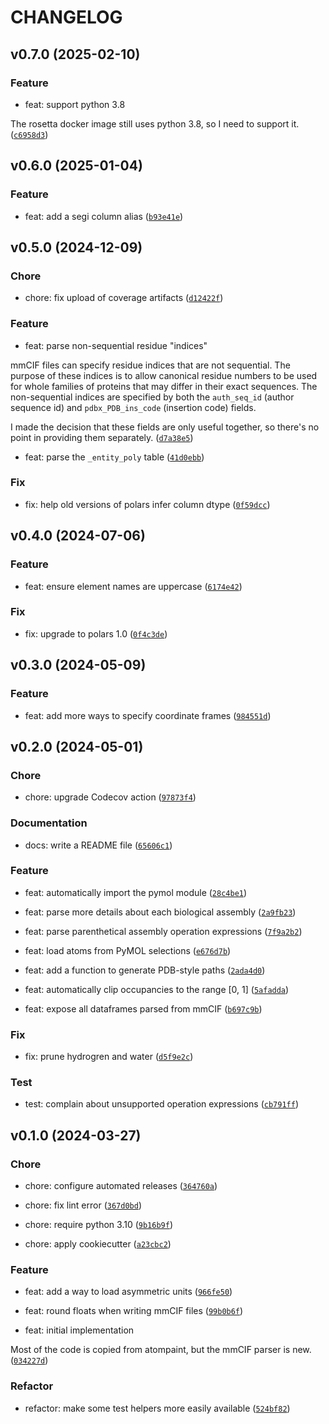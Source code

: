 # CHANGELOG



## v0.7.0 (2025-02-10)

### Feature

* feat: support python 3.8

The rosetta docker image still uses python 3.8, so I need to support it. ([`c6958d3`](https://github.com/kalekundert/macromol_dataframe/commit/c6958d323613f2b7c50ca09ec83782ad07c03aca))


## v0.6.0 (2025-01-04)

### Feature

* feat: add a segi column alias ([`b93e41e`](https://github.com/kalekundert/macromol_dataframe/commit/b93e41ebf7258ac0b88a1b25d7beb66c8bceccba))


## v0.5.0 (2024-12-09)

### Chore

* chore: fix upload of coverage artifacts ([`d12422f`](https://github.com/kalekundert/macromol_dataframe/commit/d12422ff0869cff5aed4b057d4f0ab0d48103fe7))

### Feature

* feat: parse non-sequential residue &#34;indices&#34;

mmCIF files can specify residue indices that are not sequential.  The
purpose of these indices is to allow canonical residue numbers to be
used for whole families of proteins that may differ in their exact
sequences.  The non-sequential indices are specified by both the
`auth_seq_id` (author sequence id) and `pdbx_PDB_ins_code` (insertion
code) fields.

I made the decision that these fields are only useful together, so
there&#39;s no point in providing them separately. ([`d7a38e5`](https://github.com/kalekundert/macromol_dataframe/commit/d7a38e5bbcdde96297c387d371a35ba83dd81dd3))

* feat: parse the `_entity_poly` table ([`41d0ebb`](https://github.com/kalekundert/macromol_dataframe/commit/41d0ebb17be0b57047d7e6f49be6f94c6244905b))

### Fix

* fix: help old versions of polars infer column dtype ([`0f59dcc`](https://github.com/kalekundert/macromol_dataframe/commit/0f59dcc7cc5564218261be80a99740be6d5ce743))


## v0.4.0 (2024-07-06)

### Feature

* feat: ensure element names are uppercase ([`6174e42`](https://github.com/kalekundert/macromol_dataframe/commit/6174e42d798b46b4d9e1a7d2c90c3bf4b32134cf))

### Fix

* fix: upgrade to polars 1.0 ([`0f4c3de`](https://github.com/kalekundert/macromol_dataframe/commit/0f4c3de297cfc3117598336633b83832e2a84de4))


## v0.3.0 (2024-05-09)

### Feature

* feat: add more ways to specify coordinate frames ([`984551d`](https://github.com/kalekundert/macromol_dataframe/commit/984551dbf4588e62d5bf9a1985a2e4886399d69d))


## v0.2.0 (2024-05-01)

### Chore

* chore: upgrade Codecov action ([`97873f4`](https://github.com/kalekundert/macromol_dataframe/commit/97873f4120823724b681cbe98afa1334e459b111))

### Documentation

* docs: write a README file ([`65606c1`](https://github.com/kalekundert/macromol_dataframe/commit/65606c1dbdf313e3952907874ad1972fa1b7bd3e))

### Feature

* feat: automatically import the pymol module ([`28c4be1`](https://github.com/kalekundert/macromol_dataframe/commit/28c4be1e6ec68693afaf89a0efc01fe2cbafee05))

* feat: parse more details about each biological assembly ([`2a9fb23`](https://github.com/kalekundert/macromol_dataframe/commit/2a9fb231c35e01840a08b9976dee09ca77a5567b))

* feat: parse parenthetical assembly operation expressions ([`7f9a2b2`](https://github.com/kalekundert/macromol_dataframe/commit/7f9a2b28904bd8d9b1c1dab1719f1904c8f35633))

* feat: load atoms from PyMOL selections ([`e676d7b`](https://github.com/kalekundert/macromol_dataframe/commit/e676d7b07b57706d6077f81f3584098ef1fe46c8))

* feat: add a function to generate PDB-style paths ([`2ada4d0`](https://github.com/kalekundert/macromol_dataframe/commit/2ada4d079f0ec35f0e12ebfd2c9e665ee1a6379c))

* feat: automatically clip occupancies to the range [0, 1] ([`5afadda`](https://github.com/kalekundert/macromol_dataframe/commit/5afaddaec20aefa3fc99cd0310d6d383d0bd3a1f))

* feat: expose all dataframes parsed from mmCIF ([`b697c9b`](https://github.com/kalekundert/macromol_dataframe/commit/b697c9b83759b275b66fa697a45bf36e33d8515f))

### Fix

* fix: prune hydrogren and water ([`d5f9e2c`](https://github.com/kalekundert/macromol_dataframe/commit/d5f9e2cfc4b8db6282ec054960942b06a65e675a))

### Test

* test: complain about unsupported operation expressions ([`cb791ff`](https://github.com/kalekundert/macromol_dataframe/commit/cb791ffe370eeaf68f24f142c19618a7eb97dae5))


## v0.1.0 (2024-03-27)

### Chore

* chore: configure automated releases ([`364760a`](https://github.com/kalekundert/macromol_dataframe/commit/364760a292103e1ab036e27eaaaeecd9d34ee424))

* chore: fix lint error ([`367d0bd`](https://github.com/kalekundert/macromol_dataframe/commit/367d0bd5337cf0a8835692c8e76d90b80a37458c))

* chore: require python 3.10 ([`9b16b9f`](https://github.com/kalekundert/macromol_dataframe/commit/9b16b9f6451bcb0588f52ca1ee84121c215c4722))

* chore: apply cookiecutter ([`a23cbc2`](https://github.com/kalekundert/macromol_dataframe/commit/a23cbc294c01f15091dee31a6de5a1c1b6bfa3b7))

### Feature

* feat: add a way to load asymmetric units ([`966fe50`](https://github.com/kalekundert/macromol_dataframe/commit/966fe50af9a864d200e405b1541287910ca4d58d))

* feat: round floats when writing mmCIF files ([`99b0b6f`](https://github.com/kalekundert/macromol_dataframe/commit/99b0b6f5fd88e879a48458533ed07aec3ad58d57))

* feat: initial implementation

Most of the code is copied from atompaint, but the mmCIF parser is new. ([`034227d`](https://github.com/kalekundert/macromol_dataframe/commit/034227dff44a6b477b484dc3f828116a5a70393c))

### Refactor

* refactor: make some test helpers more easily available ([`524bf82`](https://github.com/kalekundert/macromol_dataframe/commit/524bf826d8e8eeedbd8b1fbb7cfb9b2b0e3ab85c))
